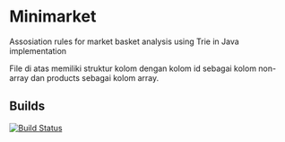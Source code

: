 # Minimarket
Assosiation rules for market basket analysis using Trie in Java implementation

File di atas memiliki struktur kolom dengan kolom id sebagai kolom non-array dan products sebagai kolom array.
## Builds
[![Build Status](https://travis-ci.org/Pawang-Euler/Minimarket.svg?branch=master)](https://travis-ci.org/Pawang-Euler/Minimarket)
